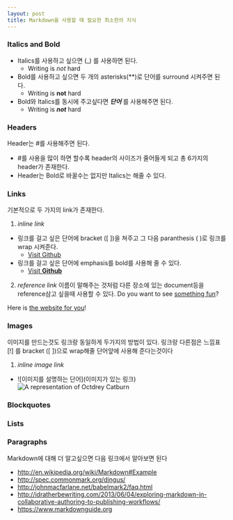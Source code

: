 ```yaml
---
layout: post
title: Markdown을 사용할 때 필요한 최소한의 지식
---
```

### Italics and Bold

- Italics를 사용하고 싶으면 (_) 를 사용하면 된다.
  - Writing is _not_ hard
- Bold를 사용하고 싶으면 두 개의 asterisks(**)로 단어를 surround 시켜주면 된다.
  - Writing is **not** hard
- Bold와 Italics를 동시에 주고싶다면 **_단어_** 를 사용해주면 된다.
  - Writing is **_not_** hard

### Headers

Header는 #를 사용해주면 된다.
- #를 사용을 많이 하면 할수록 header의 사이즈가 줄어들게 되고 총 6가지의 header가 존재한다.
- Header는 Bold로 바꿀수는 없지만 Italics는 해줄 수 있다.

### Links

기본적으로 두 가지의 link가 존재한다.
1. _inline link_
  - 링크를 걸고 싶은 단어에 bracket ([ ])을 쳐주고 그 다음 paranthesis ( )로 링크를 wrap 시켜준다. 
    - [Visit Github](www.github.com)
  - 링크를 걸고 싶은 단어에 emphasis를 bold를 사용해 줄 수 있다.
    - [Visit **Github**](www.github.com)
    
2. _reference link_
이름이 말해주는 것처럼 다른 장소에 있는 document등을 reference삼고 싶을때 사용할 수 있다.
Do you want to see [something fun][fun place]?

Here is [the website for you][another fun place]!

[fun place]: www.github.com

[another fun place]: www.google.com

### Images

이미지를 만드는것도 링크랑 동일하게 두가지의 방법이 있다. 링크랑 다른점은 느낌표[!] 를 bracket ([ ])으로 wrap해줄 단어앞에 사용해 준다는것이다
1. _inline image link_
  - ![이미지를 설명하는 단어](이미지가 있는 링크)
![A representation of Octdrey Catburn](https://octodex.github.com/images/bannekat.png)

### Blockquotes
### Lists
### Paragraphs

Markdown에 대해 더 알고싶으면 다음 링크에서 알아보면 된다
- http://en.wikipedia.org/wiki/Markdown#Example
- http://spec.commonmark.org/dingus/
- http://johnmacfarlane.net/babelmark2/faq.html
- http://idratherbewriting.com/2013/06/04/exploring-markdown-in-collaborative-authoring-to-publishing-workflows/
- https://www.markdownguide.org

